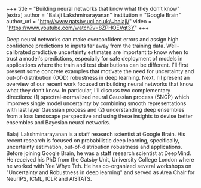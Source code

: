 +++
title = "Building neural networks that know what they don’t know"
[extra]
author = "Balaji Lakshminarayanan"
institution = "Google Brain"
author_url = "http://www.gatsby.ucl.ac.uk/~balaji/"
video = "https://www.youtube.com/watch?v=8ZPHOEVqt3Y"
+++

Deep neural networks can make overconfident errors and assign high confidence predictions to inputs far away from the training data. Well-calibrated predictive uncertainty estimates are important to know when to trust a model's predictions, especially for safe deployment of models in applications where the train and test distributions can be different. I'll first present some concrete examples that motivate the need for uncertainty and out-of-distribution (OOD) robustness in deep learning. Next, I'll present an overview of our recent work focused on building neural networks that know what they don’t know. In particular, I'll discuss two complementary directions: (1) spectral-normalized neural Gaussian process (SNGP) which improves single model uncertainty by combining smooth representations with last layer Gaussian process and (2) understanding deep ensembles from a loss landscape perspective and using these insights to devise better ensembles and Bayesian neural networks.

Balaji Lakshminarayanan is a staff research scientist at Google Brain. His recent research is focused on probabilistic deep learning, specifically, uncertainty estimation, out-of-distribution robustness and applications. Before joining Google Brain, he was a staff research scientist at DeepMind. He received his PhD from the Gatsby Unit, University College London where he worked with Yee Whye Teh. He has co-organized several workshops on "Uncertainty and Robustness in deep learning" and served as Area Chair for NeurIPS, ICML, ICLR and AISTATS.
